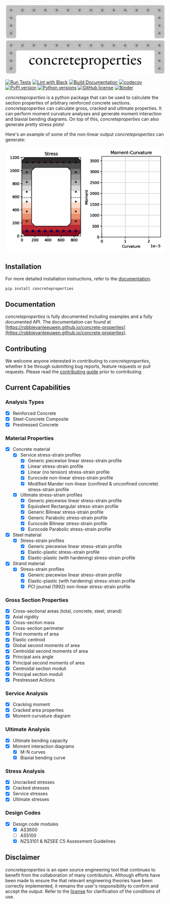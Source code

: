 ![Logo Dark](docs/source/_static/cp_logo_dark.png#gh-dark-mode-only)
![Logo Light](docs/source/_static/cp_logo.png#gh-light-mode-only)

[![Run Tests](https://github.com/robbievanleeuwen/concrete-properties/actions/workflows/tests.yml/badge.svg)](https://github.com/robbievanleeuwen/concrete-properties/actions/workflows/tests.yml) [![Lint with Black](https://github.com/robbievanleeuwen/concrete-properties/actions/workflows/black.yml/badge.svg)](https://github.com/robbievanleeuwen/concrete-properties/actions/workflows/black.yml) [![Build Documentation](https://github.com/robbievanleeuwen/concrete-properties/actions/workflows/build_docs.yml/badge.svg)](https://robbievanleeuwen.github.io/concrete-properties/) [![codecov](https://codecov.io/gh/robbievanleeuwen/concrete-properties/branch/master/graph/badge.svg?token=3WXMUQITTD)](https://codecov.io/gh/robbievanleeuwen/concrete-properties) [![PyPI version](https://badge.fury.io/py/concreteproperties.svg)](https://badge.fury.io/py/concreteproperties) [![Python versions](https://img.shields.io/badge/python-3.7%20%7C%203.8%20%7C%203.9-blue?style=flat&logo=python)](https://badge.fury.io/py/concreteproperties) [![GitHub license](https://img.shields.io/github/license/robbievanleeuwen/concrete-properties)](https://github.com/robbievanleeuwen/concrete-properties/blob/master/LICENSE.md) [![Binder](https://mybinder.org/badge_logo.svg)](https://mybinder.org/v2/gh/robbievanleeuwen/concrete-properties-examples/master)

*concreteproperties* is a python package that can be used to calculate the section
properties of arbitrary reinforced concrete sections. *concreteproperties* can calculate
gross, cracked and ultimate properties. It can perform moment curvature analyses
and generate moment interaction and biaxial bending diagrams. On top of this,
*concreteproperties* can also generate pretty stress plots!

Here's an example of some of the non-linear output *concreteproperties* can generate:

<p align="center">
  <img src="docs/source/_static/anim/anim_compress.gif" width="500"/>
</p>

## Installation

For more detailed installation instructions, refer to the [documentation](https://robbievanleeuwen.github.io/concrete-properties/rst/installation.html).

```shell
pip install concreteproperties
```

## Documentation

*concreteproperties* is fully documented including examples and a fully documented API.
The documentation can found at [https://robbievanleeuwen.github.io/concrete-properties](https://robbievanleeuwen.github.io/concrete-properties).

## Contributing

We welcome anyone interested in contributing to *concreteproperties*, whether it be
through submitting bug reports, feature requests or pull requests. Please read the
[contributing guide](.github/CONTRIBUTING.md) prior to contributing.

## Current Capabilities

### Analysis Types

- [x] Reinforced Concrete
- [x] Steel-Concrete Composite
- [x] Prestressed Concrete

### Material Properties

- [x] Concrete material
  - [x] Service stress-strain profiles
    - [x] Generic piecewise linear stress-strain profile
    - [x] Linear stress-strain profile
    - [x] Linear (no tension) stress-strain profile
    - [x] Eurocode non-linear stress-strain profile
    - [x] Modified Mander non-linear (confined & unconfined concrete) stress-strain profile
  - [x] Ultimate stress-strain profiles
    - [x] Generic piecewise linear stress-strain profile
    - [x] Equivalent Rectangular stress-strain profile
    - [x] Generic Bilinear stress-strain profile
    - [x] Generic Parabolic stress-strain profile
    - [x] Eurocode Bilinear stress-strain profile
    - [x] Eurocode Parabolic stress-strain profile
- [x] Steel material
  - [x] Stress-strain profiles
    - [x] Generic piecewise linear stress-strain profile
    - [x] Elastic-plastic stress-strain profile
    - [x] Elastic-plastic (with hardening) stress-strain profile
- [x] Strand material
  - [x] Stress-strain profiles
    - [x] Generic piecewise linear stress-strain profile
    - [x] Elastic-plastic (with hardening) stress-strain profile
    - [x] PCI journal (1992) non-linear stress-strain profile

### Gross Section Properties

- [x] Cross-sectional areas (total, concrete, steel, strand)
- [x] Axial rigidity
- [x] Cross-section mass
- [x] Cross-section perimeter
- [x] First moments of area
- [x] Elastic centroid
- [x] Global second moments of area
- [x] Centroidal second moments of area
- [x] Principal axis angle
- [x] Principal second moments of area
- [x] Centroidal section moduli
- [x] Principal section moduli
- [x] Prestressed Actions

### Service Analysis

- [x] Cracking moment
- [x] Cracked area properties
- [x] Moment-curvature diagram

### Ultimate Analysis

- [x] Ultimate bending capacity
- [x] Moment interaction diagrams
  - [x] M-N curves
  - [x] Biaxial bending curve

### Stress Analysis

- [x] Uncracked stresses
- [x] Cracked stresses
- [x] Service stresses
- [x] Ultimate stresses

### Design Codes

- [x] Design code modules
  - [x] AS3600
  - [ ] AS5100
  - [x] NZS3101 & NZSEE C5 Assessment Guidelines

## Disclaimer

*concreteproperties* is an open source engineering tool that continues to benefit from
the collaboration of many contributors. Although efforts have been made to ensure the
that relevant engineering theories have been correctly implemented, it remains the
user's responsibility to confirm and accept the output. Refer to the
[license](LICENSE.md) for clarification of the conditions of use.
